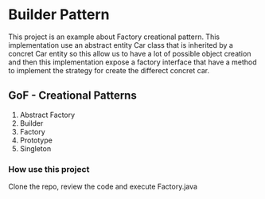 # Builder Pattern

This project is an example about Factory creational pattern. This implementation use an abstract entity Car class that is inherited by a concret Car entity so this allow us to have a lot of possible object creation and then this implementation expose a factory interface that have a method to implement the strategy for create the differect concret car.


## GoF - Creational Patterns

1. Abstract Factory
2. Builder
3. Factory
4. Prototype
5. Singleton

### How use this project

Clone the repo, review the code and execute Factory.java

